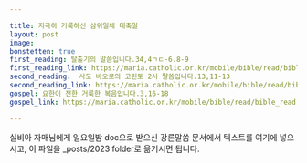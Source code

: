 ```yaml
---

title: 지극히 거룩하신 삼위일체 대축일
layout: post 
image:  
bonstetten: true
first_reading: 탈출기의 말씀입니다.34,4ㄱㄷ-6.8-9
first_reading_link: https://maria.catholic.or.kr/mobile/bible/read/bible_read.asp?m=2&n=151&p=8
second_reading:  사도 바오로의 코린토 2서 말씀입니다.13,11-13
second_reading_link: https://maria.catholic.or.kr/mobile/bible/read/bible_read.asp?m=2&n=167&p=3
gospel: 요한이 전한 거룩한 복음입니다.3,16-18
gospel_link: https://maria.catholic.or.kr/mobile/bible/read/bible_read.asp?m=2&n=150&p=14

---
```



실비아 자매님에게 일요일밤 doc으로 받으신
강론말씀 문서에서
텍스트를 여기에 넣으시고,
이 파일을 _posts/2023 folder로 옮기시면 됩니다.
